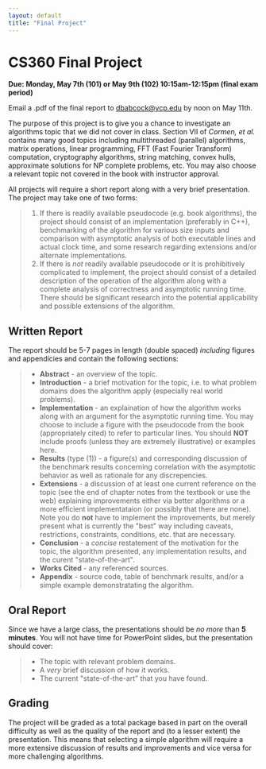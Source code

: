 ```yaml
---
layout: default
title: "Final Project"
---
```


CS360 Final Project
===================

**Due: Monday, May 7th (101) or May 9th (102) 10:15am-12:15pm (final exam period)**

Email a .pdf of the final report to dbabcock@ycp.edu by noon on May 11th.

The purpose of this project is to give you a chance to investigate an algorithms topic that we did not cover in class. Section VII of *Cormen, et al.* contains many good topics including multithreaded (parallel) algorithms, matrix operations, linear programming, FFT (Fast Fourier Transform) computation, cryptography algorithms, string matching, convex hulls, approximate solutions for NP complete problems, etc. You may also choose a relevant topic not covered in the book with instructor approval.

All projects will require a short report along with a very brief presentation. The project may take one of two forms:

> 1.  If there is readily available pseudocode (e.g. book algorithms), the project should consist of an implementation (preferably in C++), benchmarking of the algorithm for various size inputs and comparison with asymptotic analysis of both executable lines and actual clock time, and some research regarding extensions and/or alternate implementations.
> 2.  If there is *not* readily available pseudocode or it is prohibitively complicated to implement, the project should consist of a detailed description of the operation of the algorithm along with a complete analysis of correctness and asymptotic running time. There should be significant research into the potential applicability and possible extensions of the algorithm.

Written Report
--------------

The report should be 5-7 pages in length (double spaced) *including* figures and appendicies and contain the following sections:

> -   **Abstract** - an overview of the topic.
> -   **Introduction** - a brief motivation for the topic, i.e. to what problem domains does the algorithm apply (especially real world problems).
> -   **Implementation** - an explaination of how the algorithm works along with an argument for the asymptotic running time. You may choose to include a figure with the pseudocode from the book (appropriately cited) to refer to particular lines. You should **NOT** include proofs (unless they are extremely illustrative) or examples here.
> -   **Results** (type (1)) - a figure(s) and corresponding discussion of the benchmark results concerning correlation with the asymptotic behavior as well as rationale for any discrepencies.
> -   **Extensions** - a discussion of at least one current reference on the topic (see the end of chapter notes from the textbook or use the web) explaining improvements either via better algorithms or a more efficient implementataion (or possibly that there are none). Note you do **not** have to implement the improvements, but merely present what is currently the "best" way including caveats, restrictions, constraints, conditions, etc. that are necessary.
> -   **Conclusion** - a *concise* restatement of the motivation for the topic, the algorithm presented, any implementation results, and the curent "state-of-the-art".
> -   **Works Cited** - any referenced sources.
> -   **Appendix** - source code, table of benchmark results, and/or a simple example demonstratating the algorithm.

Oral Report
-----------

Since we have a large class, the presentations should be *no more* than **5 minutes**. You will not have time for PowerPoint slides, but the presentation should cover:

> -   The topic with relevant problem domains.
> -   A *very* brief discussion of how it works.
> -   The current "state-of-the-art" that you have found.

Grading
-------

The project will be graded as a total package based in part on the overall difficulty as well as the quality of the report and (to a lesser extent) the presentation. This means that selecting a simple algorithm will require a more extensive discussion of results and improvements and vice versa for more challenging algorithms.

